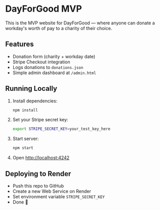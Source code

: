 # DayForGood MVP

This is the MVP website for DayForGood — where anyone can donate a workday's worth of pay to a charity of their choice.

## Features
- Donation form (charity + workday date)
- Stripe Checkout integration
- Logs donations to `donations.json`
- Simple admin dashboard at `/admin.html`

## Running Locally
1. Install dependencies:
   ```bash
   npm install
   ```
2. Set your Stripe secret key:
   ```bash
   export STRIPE_SECRET_KEY=your_test_key_here
   ```
3. Start server:
   ```bash
   npm start
   ```
4. Open [http://localhost:4242](http://localhost:4242)

## Deploying to Render
- Push this repo to GitHub
- Create a new Web Service on Render
- Set environment variable `STRIPE_SECRET_KEY`
- Done 🚀
